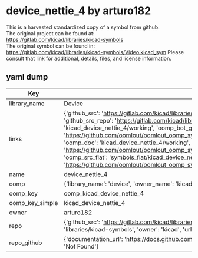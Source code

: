 # device_nettie_4 by arturo182  
This is a harvested standardized copy of a symbol from github.  
The original project can be found at:  
https://gitlab.com/kicad/libraries/kicad-symbols  
The original symbol can be found in:
https://gitlab.com/kicad/libraries/kicad-symbols/Video.kicad_sym
Please consult that link for additional, details, files, and license information.  
## yaml dump  
| Key | Value |  
| --- | --- |  
| library_name | Device |  
| links | {'github_src': 'https://gitlab.com/kicad/libraries/kicad-symbols/Video.kicad_sym', 'github_src_repo': 'https://gitlab.com/kicad/libraries/kicad-symbols', 'oomp_bot': 'kicad_device_nettie_4/working', 'oomp_bot_github': 'https://github.com/oomlout/oomlout_oomp_symbol_bot/tree/main/kicad_device_nettie_4/working', 'oomp_doc': 'kicad_device_nettie_4/working', 'oomp_doc_github': 'https://github.com/oomlout/oomlout_oomp_symbol_doc/tree/main/kicad_device_nettie_4/working', 'oomp_src_flat': 'symbols_flat/kicad_device_nettie_4/working', 'oomp_src_flat_github': 'https://github.com/oomlout/oomlout_oomp_symbol_src/tree/main/kicad_device_nettie_4/working'} |  
| name | device_nettie_4 |  
| oomp | {'library_name': 'device', 'owner_name': 'kicad', 'symbol_name': 'device_nettie_4'} |  
| oomp_key | oomp_kicad_device_nettie_4 |  
| oomp_key_simple | kicad_device_nettie_4 |  
| owner | arturo182 |  
| repo | {'github_src': 'https://gitlab.com/kicad/libraries/kicad-symbols/Video.kicad_sym', 'name': 'libraries/kicad-symbols', 'owner': 'kicad', 'url': 'https://gitlab.com/kicad/libraries/kicad-symbols'} |  
| repo_github | {'documentation_url': 'https://docs.github.com/rest/repos/repos#get-a-repository', 'message': 'Not Found'} |  

